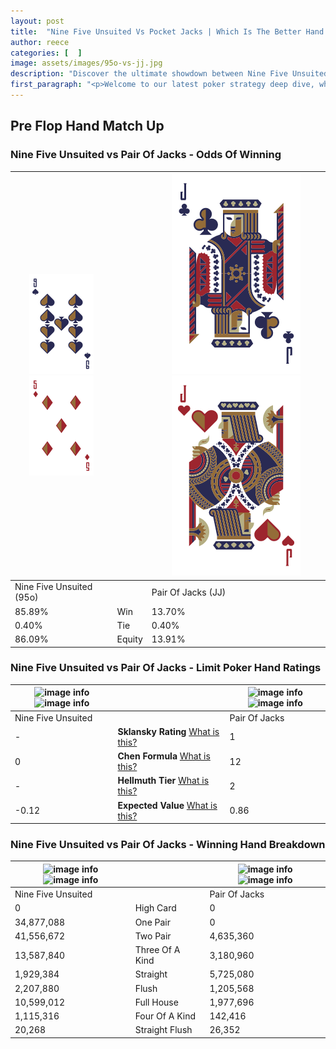 ```yaml
---
layout: post
title:  "Nine Five Unsuited Vs Pocket Jacks | Which Is The Better Hand In Poker? A Complete Guide"
author: reece
categories: [  ]
image: assets/images/95o-vs-jj.jpg
description: "Discover the ultimate showdown between Nine Five Unsuited and Pair Of Jacks in poker! Uncover the odds, strategies, and scenarios where one hand triumphs over the other. Get ready to up your poker game with this thrilling analysis."
first_paragraph: "<p>Welcome to our latest poker strategy deep dive, where we're pitting two distinct hands against each other in a high-stakes showdown: Nine Five Unsuited vs Pair Of Jacks.</p><p>In the dynamic world of poker, every decision counts, and knowing which hand holds the upper hand is key to your success at the table.</p><p>In this article, we'll dissect these two hands, explore the scenarios where one dominates the other, and equip you with the knowledge to make strategic choices that can tip the odds in your favor.</p><p>Get ready to unravel the intriguing dynamics of these poker hands and elevate your game to new heights.</p>"
---
```




[comment]: # (sp0)

## Pre Flop Hand Match Up

<div class="table hand-ratings" markdown="1"> 



### Nine Five Unsuited vs Pair Of Jacks - Odds Of Winning


    
| ![image info](assets/images/hand1/9.png) ![image info](assets/images/hand1/5o.png) |  | ![image info](assets/images/hand2/J.png) ![image info](assets/images/hand2/Jo.png) |
| -------- | -------- | -------- |
| Nine Five Unsuited (95o) |  | Pair Of Jacks (JJ) |
| 85.89% | Win | 13.70% |
| 0.40% | Tie | 0.40% |
| 86.09% | Equity | 13.91% |




[comment]: # (sp1)



### Nine Five Unsuited vs Pair Of Jacks - Limit Poker Hand Ratings


    
| ![image info](https://www.riverpairs.com/assets/images/hand1/9.png) ![image info](https://www.riverpairs.com/assets/images/hand1/5o.png) |  | ![image info](https://www.riverpairs.com/assets/images/hand2/J.png) ![image info](https://www.riverpairs.com/assets/images/hand2/Jo.png) |
| -------- | -------- | -------- |
| Nine Five Unsuited |  | Pair Of Jacks |
| - | **Sklansky Rating** [What is this?](/sklansky-rating-explained) | 1 |
| 0 | **Chen Formula** [What is this?](/chen-formula-explained) | 12 |
| - | **Hellmuth Tier** [What is this?](/Hellmuth-tier-explained) | 2 |
| -0.12 | **Expected Value** [What is this?](/expected-value-explained) | 0.86 |




[comment]: # (sp2)



### Nine Five Unsuited vs Pair Of Jacks - Winning Hand Breakdown


    
| ![image info](https://www.riverpairs.com/assets/images/hand1/9.png) ![image info](https://www.riverpairs.com/assets/images/hand1/5o.png) |  | ![image info](https://www.riverpairs.com/assets/images/hand2/J.png) ![image info](https://www.riverpairs.com/assets/images/hand2/Jo.png) |
| -------- | -------- | -------- |
| Nine Five Unsuited |  | Pair Of Jacks |
| 0 | High Card | 0 |
| 34,877,088 | One Pair | 0 |
| 41,556,672 | Two Pair | 4,635,360 |
| 13,587,840 | Three Of A Kind | 3,180,960 |
| 1,929,384 | Straight | 5,725,080 |
| 2,207,880 | Flush | 1,205,568 |
| 10,599,012 | Full House | 1,977,696 |
| 1,115,316 | Four Of A Kind | 142,416 |
| 20,268 | Straight Flush | 26,352 |




[comment]: # (sp3)



</div>

[comment]: # (sp4)



[comment]: # (sp5)


